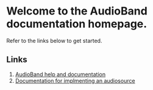 # Welcome to the AudioBand documentation homepage.
Refer to the links below to get started.
## Links
1. [AudioBand help and documentation](audioband/index.md)
2. [Documentation for implmenting an audiosource](audiosource-api/index.md)
